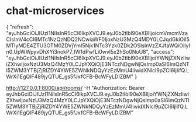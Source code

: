 # chat-microservices


{
    "refresh": "eyJhbGciOiJIUzI1NiIsInR5cCI6IkpXVCJ9.eyJ0b2tlbl90eXBlIjoicmVmcmVzaCIsImV4cCI6MTc1NzQzNDQ2NCwiaWF0IjoxNzU3MzQ4MDY0LCJqdGkiOiI5MTIyMDE4ZTU3OTM0ZDVjYmI5Njk1NTc3Yzk0ZDk2OSIsInVzZXJfaWQiOiIyIn0.UpWWpyvDhXYi3nokP7_lW1dPwfLi0wvl5x2hSo0NoU8",
    "access": "eyJhbGciOiJIUzI1NiIsInR5cCI6IkpXVCJ9.eyJ0b2tlbl90eXBlIjoiYWNjZXNzIiwiZXhwIjoxNzU3MzQ4MzY0LCJpYXQiOjE3NTczNDgwNjQsImp0aSI6ImQzNTI5ZWM3YTBjZjRlZDY4YWE5ZWNkNDQyYzEzMmU4IiwidXNlcl9pZCI6IjIifQ.LWrXi1EgQIF489jyQTUE_gs5fJxfCFB-BcWFyLDIZBM"
}


http://127.0.0.1:8000/api/rooms/ -H "Authorization: Bearer eyJhbGciOiJIUzI1NiIsInR5cCI6IkpXVCJ9.eyJ0b2tlbl90eXBlIjoiYWNjZXNzIiwiZXhwIjoxNzU3MzQ4MzY0LCJpYXQiOjE3NTczNDgwNjQsImp0aSI6ImQzNTI5ZWM3YTBjZjRlZDY4YWE5ZWNkNDQyYzEzMmU4IiwidXNlcl9pZCI6IjIifQ.LWrXi1EgQIF489jyQTUE_gs5fJxfCFB-BcWFyLDIZBM"